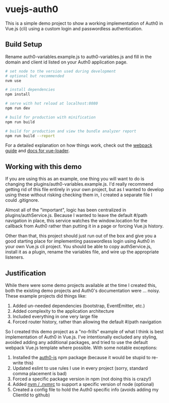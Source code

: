 # vuejs-auth0

This is a simple demo project to show a working implementation of Auth0 in Vue.js (cli) using a custom login and passwordless authentication.

## Build Setup
Rename auth0-variables.example.js to auth0-variables.js and fill in the domain and client id listed on your Auth0 application page.

``` bash
# set node to the version used during development
# optional but recommended
nvm use

# install dependencies
npm install

# serve with hot reload at localhost:8080
npm run dev

# build for production with minification
npm run build

# build for production and view the bundle analyzer report
npm run build --report
```

For a detailed explanation on how things work, check out the [webpack guide](http://vuejs-templates.github.io/webpack/) and [docs for vue-loader](http://vuejs.github.io/vue-loader).


## Working with this demo

If you are using this as an example, one thing you will want to do is changing the plugins/auth0-variables.example.js.  I'd really recommend getting rid of this file entirely in your own project, but as I wanted to develop using these without risking checking them in, I created a separate file I could .gitignore.

Almost all of the "important", logic has been centralized in plugins/authService.js.  Because I wanted to leave the default #/path navigation in place, this service watches the window.location for the callback from Auth0 rather than putting it in a page or forcing Vue.js history.

Other than that, this project should just run out of the box and give you a good starting place for implementing passwordless login using Auth0 in your own Vue.js cli project. You should be able to copy authService.js, install it as a plugin, rename the variables file, and wire up the appropriate listeners.

## Justification
While there were some demo projects available at the time I created this, both the existing demo projects and Auth0's documentation were ... noisy.  These example projects did things like:

1. Added un-needed dependencies (bootstrap, EventEmitter, etc.)
1. Added complexity to the application architecture
1. Included everything in one very large file
1. Forced router history, rather than allowing the default #/path navigation

So I created this demo project as a "no-frills" example of what I think is best implementation of Auth0 in Vue.js.  I've intentionally excluded any styling, avoided adding any additional packages, and tried to use the default webpack Vue.js template where possible.  With some notable exceptions:

1. Installed the [auth0-js](https://www.npmjs.com/package/auth0-js) npm package (because it would be stupid to re-write this)
1. Updated eslint to use rules I use in every project (sorry, standard comma placement is bad)
1. Forced a specific package version in npm (not doing this is crazy!)
1. Added [nvm / .nvmrc](https://github.com/creationix/nvm) to support a specific version of node (optional)
1. Created a config file to hold the Auth0 specific info (avoids adding my ClientId to github)
